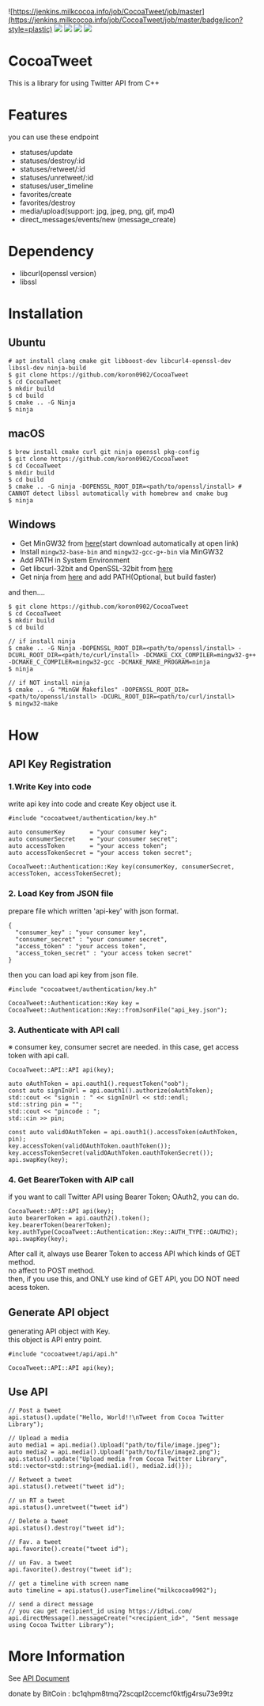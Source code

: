 ![https://jenkins.milkcocoa.info/job/CocoaTweet/job/master](https://jenkins.milkcocoa.info/job/CocoaTweet/job/master/badge/icon?style=plastic)
![](http://jenkins.milkcocoa.info/job/CocoaTweet/job/master/badge/icon?style=plastic&config=unittest)
![](https://img.shields.io/badge/libcurl-libcurl4--openssl-blue)
![](https://img.shields.io/badge/libssl-1.1.1f-blue)
![](https://img.shields.io/badge/license-MIT-orange)

# CocoaTweet
This is a library for using Twitter API from C++  

# Features
you can use these endpoint
- statuses/update
- statuses/destroy/:id
- statuses/retweet/:id
- statuses/unretweet/:id
- statuses/user_timeline
- favorites/create
- favorites/destroy
- media/upload(support: jpg, jpeg, png, gif, mp4)
- direct_messages/events/new (message_create)

# Dependency
- libcurl(openssl version)
- libssl

# Installation
## Ubuntu
```
# apt install clang cmake git libboost-dev libcurl4-openssl-dev libssl-dev ninja-build
$ git clone https://github.com/koron0902/CocoaTweet
$ cd CocoaTweet
$ mkdir build
$ cd build
$ cmake .. -G Ninja
$ ninja
```

## macOS
```
$ brew install cmake curl git ninja openssl pkg-config
$ git clone https://github.com/koron0902/CocoaTweet
$ cd CocoaTweet
$ mkdir build
$ cd build
$ cmake .. -G ninja -DOPENSSL_ROOT_DIR=<path/to/openssl/install> # CANNOT detect libssl automatically with homebrew and cmake bug
$ ninja
```

## Windows
- Get MinGW32 from [here](https://osdn.net/projects/mingw/downloads/68260/mingw-get-setup.exe/)(start download automatically at open link)  
- Install `mingw32-base-bin` and `mingw32-gcc-g+-bin` via MinGW32  
- Add PATH in System Environment   
- Get libcurl-32bit and OpenSSL-32bit from [here](https://curl.se/windows/)  
- Get ninja from [here](https://github.com/ninja-build/ninja/releases) and add PATH(Optional, but build faster)  

and then....
```
$ git clone https://github.com/koron0902/CocoaTweet
$ cd CocoaTweet
$ mkdir build
$ cd build

// if install ninja
$ cmake .. -G Ninja -DOPENSSL_ROOT_DIR=<path/to/openssl/install> -DCURL_ROOT_DIR=<path/to/curl/install> -DCMAKE_CXX_COMPILER=mingw32-g++ -DCMAKE_C_COMPILER=mingw32-gcc -DCMAKE_MAKE_PROGRAM=ninja 
$ ninja

// if NOT install ninja
$ cmake .. -G "MinGW Makefiles" -DOPENSSL_ROOT_DIR=<path/to/openssl/install> -DCURL_ROOT_DIR=<path/to/curl/install> 
$ mingw32-make
```

# How
## API Key Registration
### 1.Write Key into code
write api key into code and create Key object use it.  
```
#include "cocoatweet/authentication/key.h"

auto consumerKey       = "your consumer key";
auto consumerSecret    = "your consumer secret";
auto accessToken       = "your access token";
auto accessTokenSecret = "your access token secret";

CocoaTweet::Authentication::Key key(consumerKey, consumerSecret, accessToken, accessTokenSecret);

```


### 2. Load Key from JSON file
prepare file which written 'api-key' with json format.  
```
{
  "consumer_key" : "your consumer key",
  "consumer_secret" : "your consumer secret",
  "access_token" : "your access token",
  "access_token_secret" : "your access token secret"
}
```

then you can load api key from json file.  
```
#include "cocoatweet/authentication/key.h"

CocoaTweet::Authentication::Key key = CocoaTweet::Authentication::Key::fromJsonFile("api_key.json");
```

### 3. Authenticate with API call
※ consumer key, consumer secret are needed. in this case, get access token with api call.
```
CocoaTweet::API::API api(key);

auto oAuthToken = api.oauth1().requestToken("oob");
const auto signInUrl = api.oauth1().authorize(oAuthToken);
std::cout << "signin : " << signInUrl << std::endl;
std::string pin = "";
std::cout << "pincode : ";
std::cin >> pin;

const auto validOAuthToken = api.oauth1().accessToken(oAuthToken, pin);
key.accessToken(validOAuthToken.oauthToken());
key.accessTokenSecret(validOAuthToken.oauthTokenSecret());
api.swapKey(key);
```


### 4. Get BearerToken with AIP call
if you want to call Twitter API using Bearer Token; OAuth2, you can do.
```
CocoaTweet::API::API api(key);
auto bearerToken = api.oauth2().token();
key.bearerToken(bearerToken);
key.authType(CocoaTweet::Authentication::Key::AUTH_TYPE::OAUTH2);
api.swapKey(key);
```

After call it, always use Bearer Token to access API which kinds of GET method.  
no affect to POST method.  
then, if you use this, and ONLY use kind of GET API, you DO NOT need acess token.

## Generate API object
generating API object with Key.  
this object is API entry point.  

```
#include "cocoatweet/api/api.h"

CocoaTweet::API::API api(key);

```


## Use API
```
// Post a tweet
api.status().update("Hello, World!!\nTweet from Cocoa Twitter Library");

// Upload a media
auto media1 = api.media().Upload("path/to/file/image.jpeg");
auto media2 = api.media().Upload("path/to/file/image2.png");
api.status().update("Upload media from Cocoa Twitter Library", std::vector<std::string>{media1.id(), media2.id()});

// Retweet a tweet
api.status().retweet("tweet id");

// un RT a tweet
api.status().unretweet("tweet id")

// Delete a tweet
api.status().destroy("tweet id");

// Fav. a tweet
api.favorite().create("tweet id");

// un Fav. a tweet
api.favorite().destroy("tweet id");

// get a timeline with screen name
auto timeline = api.status().userTimeline("milkcocoa0902");

// send a direct message
// you cau get recipient_id using https://idtwi.com/
api.directMessage().messageCreate("<recipient_id>", "Sent message using Cocoa Twitter Library");

```

# More Information
See [API Document](https://cocoatweet.milkcocoa.info)

donate by BitCoin : bc1qhpm8tmq72scqpl2ccemcf0ktfjg4rsu73e99tz  
